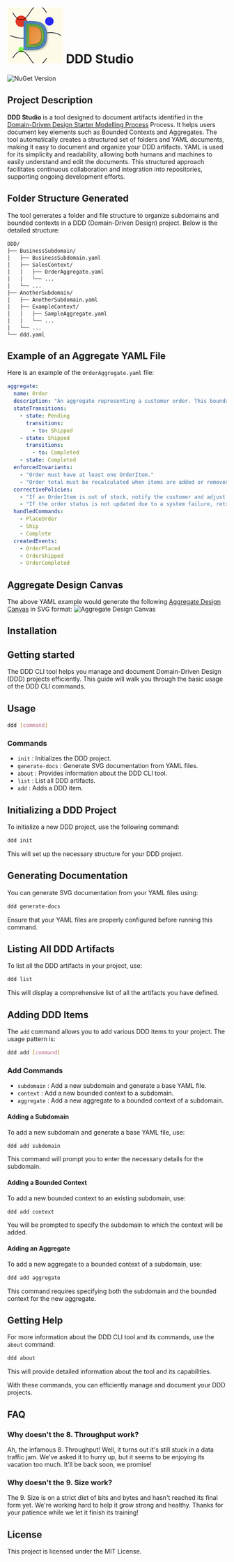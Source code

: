 # ![DDD Studio](https://raw.githubusercontent.com/carlesdavila/DDDStudio/main/logo.png) DDD Studio

![NuGet Version](https://img.shields.io/nuget/v/DDD.Studio)

## Project Description

**DDD Studio** is a tool designed to document artifacts identified in the [Domain-Driven Design Starter Modelling Process](https://github.com/ddd-crew/ddd-starter-modelling-process) 
Process. It helps users document key elements such as Bounded Contexts and Aggregates. The tool automatically creates a
structured set of folders and YAML documents, making it easy to document and organize your DDD artifacts. YAML is used
for its simplicity and readability, allowing both humans and machines to easily understand and edit the documents. This
structured approach facilitates continuous collaboration and integration into repositories, supporting ongoing
development efforts.

## Folder Structure Generated

The tool generates a folder and file structure to organize subdomains and bounded contexts in a DDD (Domain-Driven Design) project. Below is the detailed structure:

```plaintext
DDD/
├── BusinessSubdomain/
│   ├── BusinessSubdomain.yaml
│   ├── SalesContext/
│   │   ├── OrderAggregate.yaml
│   │   └── ...
│   └── ...
├── AnotherSubdomain/
│   ├── AnotherSubdomain.yaml
│   ├── ExampleContext/
│   │   ├── SampleAggregate.yaml
│   │   └── ...
│   └── ...
└── ddd.yaml
```
## Example of an Aggregate YAML File

Here is an example of the `OrderAggregate.yaml` file:

```yaml
aggregate:
  name: Order
  description: "An aggregate representing a customer order. This boundary was chosen to encapsulate the complete lifecycle of an order from creation to fulfillment or cancellation. Trade-offs include managing concurrency for high-volume orders."
  stateTransitions:
    - state: Pending
      transitions:
        - to: Shipped
    - state: Shipped
      transitions:
        - to: Completed
    - state: Completed
  enforcedInvariants:
    - "Order must have at least one OrderItem."
    - "Order total must be recalculated when items are added or removed."
  correctivePolicies:
    - "If an OrderItem is out of stock, notify the customer and adjust the order or issue a refund."
    - "If the order status is not updated due to a system failure, retry the update process."
  handledCommands:
    - PlaceOrder
    - Ship
    - Complete
  createdEvents:
    - OrderPlaced
    - OrderShipped
    - OrderCompleted
 ```
## Aggregate Design Canvas
The above YAML example would generate the following [Aggregate Design Canvas](https://github.com/ddd-crew/aggregate-design-canvas) in SVG format:
![Aggregate Design Canvas](https://raw.githubusercontent.com/carlesdavila/DDDStudio/main/images/OrderAggregateSample.svg)

## Installation

## Getting started

The DDD CLI tool helps you manage and document Domain-Driven Design (DDD) projects efficiently. This guide will walk you through the basic usage of the DDD CLI commands.

## Usage

```sh
ddd [command]
```

### Commands

- `init` : Initializes the DDD project.
- `generate-docs` : Generate SVG documentation from YAML files.
- `about` : Provides information about the DDD CLI tool.
- `list` : List all DDD artifacts.
- `add` : Adds a DDD item.

## Initializing a DDD Project

To initialize a new DDD project, use the following command:

```sh
ddd init
```

This will set up the necessary structure for your DDD project.

## Generating Documentation

You can generate SVG documentation from your YAML files using:

```sh
ddd generate-docs
```

Ensure that your YAML files are properly configured before running this command.

## Listing All DDD Artifacts

To list all the DDD artifacts in your project, use:

```sh
ddd list
```

This will display a comprehensive list of all the artifacts you have defined.

## Adding DDD Items

The `add` command allows you to add various DDD items to your project. The usage pattern is:

```sh
ddd add [command]
```

### Add Commands

- `subdomain` : Add a new subdomain and generate a base YAML file.
- `context` : Add a new bounded context to a subdomain.
- `aggregate` : Add a new aggregate to a bounded context of a subdomain.

#### Adding a Subdomain

To add a new subdomain and generate a base YAML file, use:

```sh
ddd add subdomain
```

This command will prompt you to enter the necessary details for the subdomain.

#### Adding a Bounded Context

To add a new bounded context to an existing subdomain, use:

```sh
ddd add context
```

You will be prompted to specify the subdomain to which the context will be added.

#### Adding an Aggregate

To add a new aggregate to a bounded context of a subdomain, use:

```sh
ddd add aggregate
```

This command requires specifying both the subdomain and the bounded context for the new aggregate.

## Getting Help

For more information about the DDD CLI tool and its commands, use the `about` command:

```sh
ddd about
```

This will provide detailed information about the tool and its capabilities.

With these commands, you can efficiently manage and document your DDD projects.

## FAQ
### Why doesn't the 8. Throughput work?
Ah, the infamous 8. Throughput! Well, it turns out it's still stuck in a data traffic jam. We've asked it to hurry up, but it seems to be enjoying its vacation too much. It'll be back soon, we promise!

### Why doesn't the 9. Size work?
The 9. Size is on a strict diet of bits and bytes and hasn't reached its final form yet. We're working hard to help it grow strong and healthy. Thanks for your patience while we let it finish its training!

## License
This project is licensed under the MIT License.

